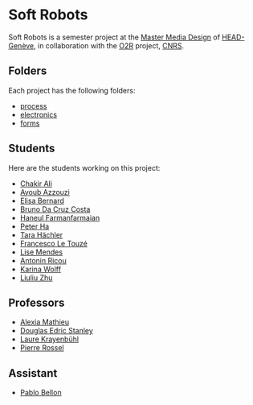 # Soft Robots
Soft Robots is a semester project at the [Master Media Design](https://www.hesge.ch/head/formations-recherche/master-en-media-design) of [HEAD-Genève](http://hesge.ch/head), in collaboration with the [O2R](https://www.cnrs.fr/fr/pepr/robotique-organique-o2r) project, [CNRS](https://www.cnrs.fr/).

## Folders
Each project has the following folders:
- [process](/process/)
- [electronics](/electronics/)
- [forms](/forms/)

## Students
Here are the students working on this project:
- [Chakir Ali]()
- [Ayoub Azzouzi]()
- [Elisa Bernard]()
- [Bruno Da Cruz Costa]()
- [Haneul Farmanfarmaian]()
- [Peter Ha]()
- [Tara Hächler]()
- [Francesco Le Touzé]()
- [Lise Mendes]()
- [Antonin Ricou]()
- [Karina Wolff]()
- [Liuliu Zhu]()

## Professors
- [Alexia Mathieu]()
- [Douglas Edric Stanley]()
- [Laure Krayenbühl]()
- [Pierre Rossel]()

## Assistant
- [Pablo Bellon]()
